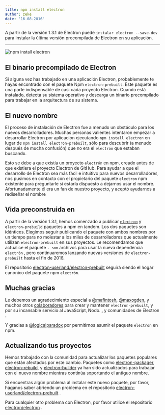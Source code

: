 ```yaml
---
title: npm install electron
author: zeke
date: '16-08-2016'
---
```


A partir de la versión 1.3.1 de Electron puede `instalar electron --save-dev` para instalar la última versión precompilada de Electron en su aplicación.

---

![npm install electron](https://cloud.githubusercontent.com/assets/378023/17259327/3e3196be-55cb-11e6-8156-525e9c45e66e.png)

## El binario precompilado de Electron

Si alguna vez has trabajado en una aplicación Electron, probablemente te hayas encontrado con el paquete Npm `electron-prebuilt`. Este paquete es una parte indispensable de casi cada proyecto Electron. Cuando está instalado, detecta su sistema operativo y descarga un binario precompilado para trabajar en la arquitectura de su sistema.

## El nuevo nombre

El proceso de instalación de Electron fue a menudo un obstáculo para los nuevos desarrolladores. Muchas personas valientes intentaron empezar a desarrollar Electron por aplicación ejecutando `npm install electron` en lugar de `npm install electron-prebuilt`, sólo para descubrir (a menudo después de mucha confusión) que no era el `electrón` que estaban buscando.

Esto se debe a que existía un proyecto `electrón` en npm, creado antes de que existiera el proyecto Electron de GitHub. Para ayudar a que el desarrollo de Electron sea más fácil e intuitivo para nuevos desarrolladores, nos pusimos en contacto con el propietario del paquete `electron` npm existente para preguntarle si estaría dispuesto a dejarnos usar el nombre. Afortunadamente él era un fan de nuestro proyecto, y aceptó ayudarnos a rediseñar el nombre

## Vida preconstruida en

A partir de la versión 1.3.1, hemos comenzado a publicar [`electron`](https://www.npmjs.com/package/electron) y `electron-prebuild` paquetes a npm en tandem. Los dos paquetes son idénticos. Elegimos seguir publicando el paquete con ambos nombres por un tiempo para no molestar a los miles de desarrolladores que actualmente utilizan `electron-prebuilt` en sus proyectos. Le recomendamos que actualice el paquete `. son` archivos para usar la nueva dependencia `electrón` , pero continuaremos lanzando nuevas versiones de `electron-prebuilt` hasta el fin de 2016.

El repositorio [electron-userland/electron-prebuilt](https://github.com/electron-userland/electron-prebuilt) seguirá siendo el hogar canónico del paquete npm `electrón`.

## Muchas gracias

Le debemos un agradecimiento especial a [@mafintosh](https://github.com/mafintosh), [@maxogden](https://github.com/maxogden), y muchos otros [colaboradores](https://github.com/electron-userland/electron-prebuilt/graphs/contributors) para crear y mantener `electron-prebuilt`, y por su incansable servicio al JavaScript, Nodo. , y comunidades de Electron .

Y gracias a [@logicalparadox](https://github.com/logicalparadox) por permitirnos asumir el paquete `electron` en npm.

## Actualizando tus proyectos

Hemos trabajado con la comunidad para actualizar los paquetes populares que están afectados por este cambio. Paquetes como [electron-packager](https://github.com/electron-userland/electron-packager), [electron-rebuild](https://github.com/electron/electron-rebuild), y [electron-builder](https://github.com/electron-userland/electron-builder) ya han sido actualizados para trabajar con el nuevo nombre mientras continúa soportando el antiguo nombre.

Si encuentras algún problema al instalar este nuevo paquete, por favor, háganos saber abriendo un problema en el repositorio [electron-userland/electron-prebuilt](https://github.com/electron-userland/electron-prebuilt/issues) .

Para cualquier otro problema con Electron, por favor utilice el repositorio [electron/electron](https://github.com/electron/electron/issues) .


